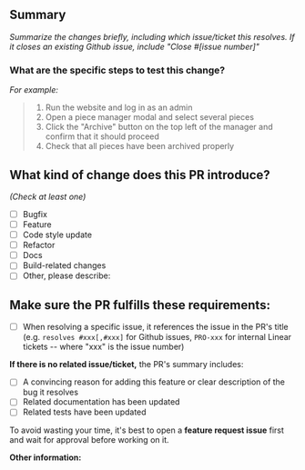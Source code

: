 <!-- Please don't delete this template -->

<!-- PULL REQUEST TEMPLATE -->
<!-- (Update "[ ]" to "[x]" to check a box) -->

## Summary

*Summarize the changes briefly, including which issue/ticket this resolves. If it closes an existing Github issue, include "Close #[issue number]"*

### What are the specific steps to test this change?

*For example:*
> 1. Run the website and log in as an admin
> 2. Open a piece manager modal and select several pieces
> 3. Click the "Archive" button on the top left of the manager and confirm that it should proceed
> 4. Check that all pieces have been archived properly

## What kind of change does this PR introduce?
*(Check at least one)*

- [ ] Bugfix
- [ ] Feature
- [ ] Code style update
- [ ] Refactor
- [ ] Docs
- [ ] Build-related changes
- [ ] Other, please describe:

## Make sure the PR fulfills these requirements:

- [ ] When resolving a specific issue, it references the issue in the PR's title (e.g. `resolves #xxx[,#xxx]` for Github issues, `PRO-xxx` for internal Linear tickets -- where "xxx" is the issue number)

**If there is no related issue/ticket,** the PR's summary includes:

- [ ] A convincing reason for adding this feature or clear description of the bug it resolves
- [ ] Related documentation has been updated
- [ ] Related tests have been updated

To avoid wasting your time, it's best to open a **feature request issue** first and wait for approval before working on it.

**Other information:**
